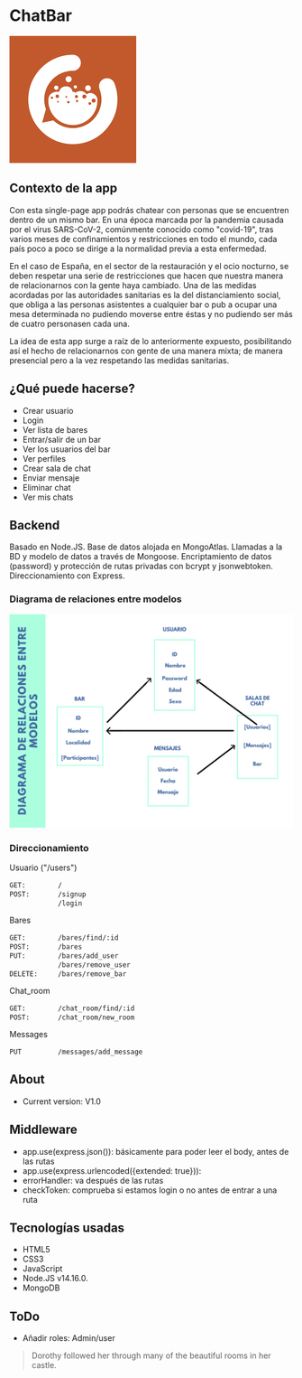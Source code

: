 # ChatBar

<img src="./images/chatbar.png" alt="...">
</div>

## Contexto de la app

Con esta single-page app podrás chatear con personas que se encuentren dentro de un mismo bar.
En una época marcada por la pandemia causada por el virus SARS-CoV-2, comúnmente conocido como "covid-19", tras varios meses de confinamientos y restricciones en todo el mundo, cada país poco a poco se dirige a la normalidad previa a esta enfermedad.

En el caso de España, en el sector de la restauración y el ocio nocturno, se deben respetar una serie de restricciones que hacen que nuestra manera de relacionarnos con la gente haya cambiado.
Una de las medidas acordadas por las autoridades sanitarias es la del distanciamiento social, que obliga a las personas asistentes a cualquier bar o pub a ocupar una mesa determinada no pudiendo moverse entre éstas y no pudiendo ser más de cuatro personasen cada una.

La idea de esta app surge a raíz de lo anteriormente expuesto, posibilitando así el hecho de relacionarnos con gente de una manera mixta; de manera presencial pero a la vez respetando las medidas sanitarias.

## ¿Qué puede hacerse?

- Crear usuario
- Login
- Ver lista de bares
- Entrar/salir de un bar
- Ver los usuarios del bar
- Ver perfiles
- Crear sala de chat
- Enviar mensaje
- Eliminar chat
- Ver mis chats


## Backend

Basado en Node.JS.
Base de datos alojada en MongoAtlas. Llamadas a la BD y modelo de datos a través de Mongoose.
Encriptamiento de datos (password) y protección de rutas privadas con bcrypt y jsonwebtoken.
Direccionamiento con Express.

### Diagrama de relaciones entre modelos

<img src="./images/2.png" alt="..." width="602">
</div>

### Direccionamiento

Usuario ("/users")

    GET:        /
    POST:       /signup
                /login
Bares

    GET:        /bares/find/:id
    POST:       /bares
    PUT:        /bares/add_user
                /bares/remove_user
    DELETE:     /bares/remove_bar

Chat_room

    GET:        /chat_room/find/:id
    POST:       /chat_room/new_room

Messages

    PUT         /messages/add_message


## About

- Current version: V1.0



## Middleware

- app.use(express.json()): básicamente para poder leer el body, antes de las rutas
- app.use(express.urlencoded({extended: true})):
- errorHandler: va después de las rutas
- checkToken: comprueba si estamos login o no antes de entrar a una ruta

## Tecnologías usadas

- HTML5
- CSS3
- JavaScript
- Node.JS v14.16.0.
- MongoDB

## ToDo

- Añadir roles: Admin/user

> Dorothy followed her through many of the beautiful rooms in her castle.